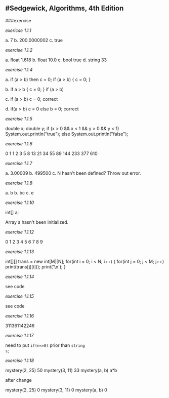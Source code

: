 #Sedgewick, Algorithms, 4th Edition
------

###exercise

*exericse 1.1.1*

 a. 7
 b. 200.0000002
 c. true

*exercise 1.1.2*

 a. float 1.618
 b. float 10.0
 c. bool true
 d. string 33

*exercise 1.1.4*

 a. if (a > b) then c = 0;
	if (a > b) { c = 0; }

 b. if a > b { c = 0; }
	if (a > b)

 c.	if (a > b) c = 0;
	correct

 d. if(a > b) c = 0 else b = 0;
	correct

*exercise 1.1.5*

<src lang="java">
double x;
double y;
if (x > 0 && x < 1 && y > 0 && y < 1) System.out.println("true");
else                                  System.out.println("false");
</src>

*exercise 1.1.6*

<verse>
0
1
1
2
3
5
8
13
21
34
55
89
144
233
377
610
</verse>

*exercise 1.1.7*

 a. 3.00009
 b. 499500
 c. N hasn't been defined? Throw out error.

*exercise 1.1.8*

 a. b
 b. bc
 c. e

*exercise 1.1.10*

int[] a;

Array a hasn't been initialized.


*exercise 1.1.12*

0
1
2
3
4
5
6
7
8
9

*exercise 1.1.13*

<src lang="java">
int[][] trans = new int[M][N];
for(int i = 0; i < N; i++)
{
	for(int j = 0; j < M; j++)
		print(trans[j][i]));
	print('\n');
}
</src>

*exercise 1.1.14*

see code

*exercise 1.1.15*

see code

*exercise 1.1.16*

311361142246

*exercise 1.1.17*

need to put <code>if(n<=0)</code> prior than <code>string s</code>;

*exercise 1.1.18*

mystery(2, 25) 50
mystery(3, 11) 33
mystery(a, b) a*b

after change

mystery(2, 25) 0
mystery(3, 11) 0
mystery(a, b)  0






